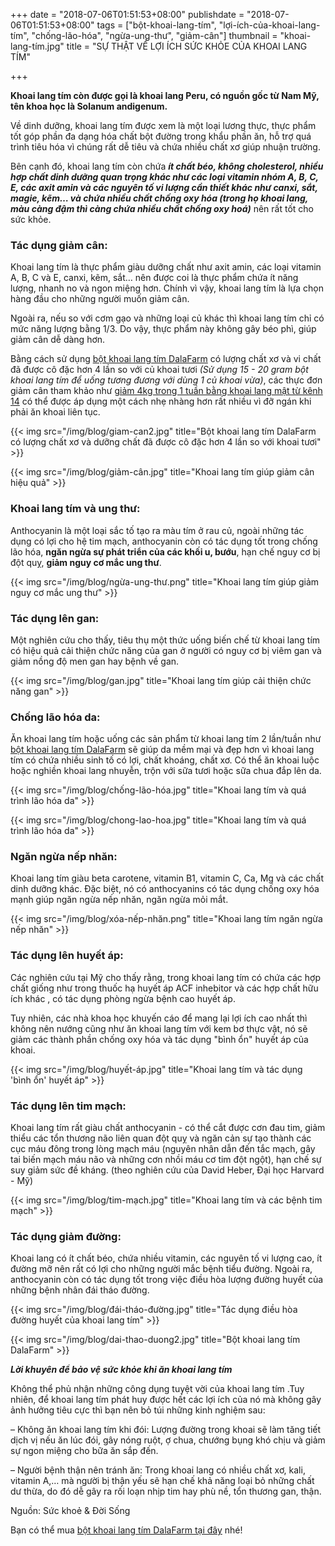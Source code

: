 +++
date = "2018-07-06T01:51:53+08:00"
publishdate = "2018-07-06T01:51:53+08:00"
tags = ["bột-khoai-lang-tím", "lợi-ích-của-khoai-lang-tím", "chống-lão-hóa", "ngừa-ung-thư", "giảm-cân"]
thumbnail = "khoai-lang-tím.jpg"
title = "SỰ THẬT VỀ LỢI ÍCH SỨC KHỎE CỦA KHOAI LANG TÍM"

+++

**Khoai lang tím còn được gọi là khoai lang Peru, có nguồn gốc từ Nam Mỹ, tên khoa học là Solanum andigenum.**

Về dinh dưỡng, khoai lang tím được xem là một loại lương thực, thực phẩm tốt góp phần đa dạng hóa chất bột đường trong khẩu phần ăn, hỗ trợ quá trình tiêu hóa vì chúng rất dễ tiêu và chứa nhiều chất xơ giúp nhuận trường. 

Bên cạnh đó, khoai lang tím còn chứa _**ít chất béo, không cholesterol, nhiều hợp chất dinh dưỡng quan trọng khác như các loại vitamin nhóm A, B, C, E, các axit amin và các nguyên tố vi lượng cần thiết khác như canxi, sắt, magie, kẽm… và chứa nhiều chất chống oxy hóa (trong họ khoai lang, màu càng đậm thì càng chứa nhiều chất chống oxy hoá)**_ nên rất tốt cho sức khỏe.

### Tác dụng giảm cân:

Khoai lang tím là thực phẩm giàu dưỡng chất như axit amin, các loại vitamin A, B, C và E, canxi, kẽm, sắt… nên được coi là thực phẩm chứa ít năng lượng, nhanh no và ngon miệng hơn. Chính vì vậy, khoai lang tím là lựa chọn hàng đầu cho những người muốn giảm cân.

Ngoài ra, nếu so với cơm gạo và những loại củ khác thì khoai lang tím chỉ có mức năng lượng bằng 1/3. Do vậy, thực phẩm này không gây béo phì, giúp giảm cân dễ dàng hơn.

Bằng cách sử dụng [bột khoai lang tím DalaFarm](/san-pham/bột-khoai-lang-tím-50g/) có lượng chất xơ và vi chất đã được cô đặc hơn 4 lần so với củ khoai tươi _(Sử dụng 15 - 20 gram bột khoai lang tím để uống tương đương với dùng 1 củ khoai vừa)_, các thực đơn giảm cân tham khảo như [giảm 4kg trong 1 tuần bằng khoai lang mật từ kênh 14](http://kenh14.vn/thu-ngay-khoai-lang-de-giam-4-kg-trong-1-tuan-20170109042108023.chn) có thể được áp dụng một cách nhẹ nhàng hơn rất nhiều vì đỡ ngán khi phải ăn khoai liên tục.

{{< img src="/img/blog/giam-can2.jpg" title="Bột khoai lang tím DalaFarm có lượng chất xơ và dưỡng chất đã được cô đặc hơn 4 lần so với khoai tươi" >}}

{{< img src="/img/blog/giảm-cân.jpg" title="Khoai lang tím giúp giảm cân hiệu quả" >}}

### Khoai lang tím và ung thư:

Anthocyanin là một loại sắc tố tạo ra màu tím ở rau củ, ngoài những tác dụng có lợi cho hệ tim mạch, anthocyanin còn có tác dụng tốt trong chống lão hóa, **ngăn ngừa sự phát triển của các khối u, bướu**, hạn chế nguy cơ bị đột quỵ, **giảm nguy cơ mắc ung thư**.

{{< img src="/img/blog/ngừa-ung-thư.png" title="Khoai lang tím giúp giảm nguy cơ mắc ung thư" >}}

### Tác dụng lên gan:

Một nghiên cứu cho thấy, tiêu thụ một thức uống biến chế từ khoai lang tím có hiệu quả cải thiện chức năng của gan ở người có nguy cơ bị viêm gan và giảm nồng độ men gan hay bệnh về gan.

{{< img src="/img/blog/gan.jpg" title="Khoai lang tím giúp cải thiện chức năng gan" >}}

### Chống lão hóa da:

Ăn khoai lang tím hoặc uống các sản phẩm từ khoai lang tím 2 lần/tuần như [bột khoai lang tím DalaFarm](/san-pham/bột-khoai-lang-tím-50g/) sẽ giúp da mềm mại và đẹp hơn vì khoai lang tím có chứa nhiều sinh tố có lợi, chất khoáng, chất xơ. Có thể ăn khoai luộc hoặc nghiền khoai lang nhuyễn, trộn với sữa tươi hoặc sữa chua đắp lên da.

{{< img src="/img/blog/chống-lão-hóa.jpg" title="Khoai lang tím và quá trình lão hóa da" >}}

{{< img src="/img/blog/chong-lao-hoa.jpg" title="Khoai lang tím và quá trình lão hóa da" >}}
 
### Ngăn ngừa nếp nhăn:

Khoai lang tím giàu beta carotene, vitamin B1, vitamin C, Ca, Mg và các chất dinh dưỡng khác. Đặc biệt, nó có anthocyanins có tác dụng chống oxy hóa mạnh giúp ngăn ngừa nếp nhăn, ngăn ngừa mỏi mắt.

{{< img src="/img/blog/xóa-nếp-nhăn.png" title="Khoai lang tím ngăn ngừa nếp nhăn" >}}

### Tác dụng lên huyết áp:

Các nghiên cứu tại Mỹ cho thấy rằng, trong khoai lang tím có chứa các hợp chất giống như trong thuốc hạ huyết áp ACF inhebitor và các hợp chất hữu ích khác , có tác dụng phòng ngừa bệnh cao huyết áp.

Tuy nhiên, các nhà khoa học khuyến cáo để mang lại lợi ích cao nhất thì không nên nướng cũng như ăn khoai lang tím với kem bơ thực vật, nó sẽ giảm các thành phần chống oxy hóa và tác dụng "bình ổn" huyết áp của khoai.

{{< img src="/img/blog/huyết-áp.jpg" title="Khoai lang tím và tác dụng 'bình ổn' huyết áp" >}}

### Tác dụng lên tim mạch:

Khoai lang tím rất giàu chất anthocyanin - có thể cắt được cơn đau tim, giảm thiểu các tổn thương não liên quan đột quỵ và ngăn cản sự tạo thành các cục máu đông trong lòng mạch máu (nguyên nhân dẫn đến tắc mạch, gây tai biến mạch máu não và những cơn nhồi máu cơ tim đột ngột), hạn chế sự suy giảm sức đề kháng. (theo nghiên cứu của David Heber, Đại học Harvard - Mỹ)

{{< img src="/img/blog/tim-mạch.jpg" title="Khoai lang tím và các bệnh tim mạch" >}}

### Tác dụng giảm đường:

Khoai lang có ít chất béo, chứa nhiều vitamin, các nguyên tố vi lượng cao, ít đường mỡ nên rất có lợi cho những người mắc bệnh tiểu đường. Ngoài ra, anthocyanin còn có tác dụng tốt trong việc điều hòa lượng đường huyết của những bệnh nhân đái tháo đường.

{{< img src="/img/blog/đái-tháo-đường.jpg" title="Tác dụng điều hòa đường huyết của khoai lang tím" >}}

{{< img src="/img/blog/dai-thao-duong2.jpg" title="Bột khoai lang tím DalaFarm" >}}

***Lời khuyên để bảo vệ sức khỏe khi ăn khoai lang tím***

Không thể phủ nhận những công dụng tuyệt vời của khoai lang tím .Tuy nhiên, để khoai lang tím phát huy được hết các lợi ích của nó mà không gây ảnh hưởng tiêu cực thì bạn nên bỏ túi những kinh nghiệm sau:

– Không ăn khoai lang tím khi đói: Lượng đường trong khoai sẽ làm tăng tiết dịch vị nếu ăn lúc đói, gây nóng ruột, ợ chua, chướng bụng khó chịu và giảm sự ngon miệng cho bữa ăn sắp đến.

– Người bệnh thận nên tránh ăn: Trong khoai lang có nhiều chất xơ, kali, vitamin A,… mà người bị thận yếu sẽ hạn chế khả năng loại bỏ những chất dư thừa, do đó dễ gây ra rối loạn nhịp tim hay phù nề, tổn thương gan, thận.

Nguồn: Sức khoẻ & Đời Sống

Bạn có thể mua [bột khoai lang tím DalaFarm tại đây](/san-pham/bột-khoai-lang-tím-50g/) nhé!
